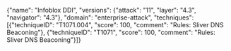 {"name": "Infoblox DDI", "versions": {"attack": "11", "layer": "4.3", "navigator": "4.3"}, "domain": "enterprise-attack", "techniques": [{"techniqueID": "T1071.004", "score": 100, "comment": "Rules: Sliver DNS Beaconing"}, {"techniqueID": "T1071", "score": 100, "comment": "Rules: Sliver DNS Beaconing"}]}